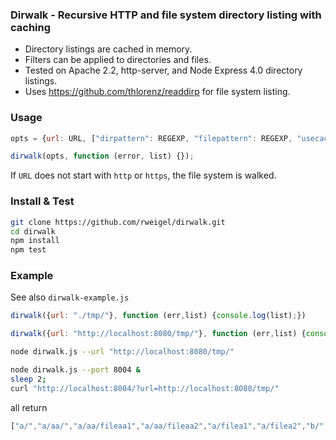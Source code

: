 ### Dirwalk - Recursive HTTP and file system directory listing with caching

- Directory listings are cached in memory.
- Filters can be applied to directories and files.
- Tested on Apache 2.2, http-server, and Node Express 4.0 directory listings.
- Uses https://github.com/thlorenz/readdirp for file system listing.

### Usage

```javascript
opts = {url: URL, ["dirpattern": REGEXP, "filepattern": REGEXP, "usecache": true]};

dirwalk(opts, function (error, list) {});
```

If `URL` does not start with `http` or `https`, the file system is walked.

### Install & Test

```bash
git clone https://github.com/rweigel/dirwalk.git
cd dirwalk
npm install
npm test
```

### Example

See also ```dirwalk-example.js```

```javascript
dirwalk({url: "./tmp/"}, function (err,list) {console.log(list);})
```

```javascript
dirwalk({url: "http://localhost:8080/tmp/"}, function (err,list) {console.log(list);})
```

```bash
node dirwalk.js --url "http://localhost:8080/tmp/"
```

```bash
node dirwalk.js --port 8004 &
sleep 2;
curl "http://localhost:8004/?url=http://localhost:8080/tmp/"
```

all return

```javascript
["a/","a/aa/","a/aa/fileaa1","a/aa/fileaa2","a/filea1","a/filea2","b/","b/fileb","fileroot"]
```